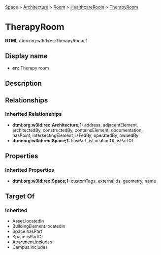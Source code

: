 [Space](../../../Space.md) > [Architecture](../../Architecture.md) > [Room](../Room.md) > [HealthcareRoom](HealthcareRoom.md) > [TherapyRoom](.)
# TherapyRoom
**DTMI:** dtmi:org:w3id:rec:TherapyRoom;1
## Display name
- **en:** Therapy room
## Description
## Relationships
### Inherited Relationships
* **dtmi:org:w3id:rec:Architecture;1:** address, adjacentElement, architectedBy, constructedBy, containsElement, documentation, hasPoint, intersectingElement, isFedBy, operatedBy, ownedBy
* **dtmi:org:w3id:rec:Space;1:** hasPart, isLocationOf, isPartOf
## Properties
### Inherited Properties
* **dtmi:org:w3id:rec:Space;1:** customTags, externalIds, geometry, name
## Target Of
### Inherited
* Asset.locatedIn
* BuildingElement.locatedIn
* Space.hasPart
* Space.isPartOf
* Apartment.includes
* Campus.includes
